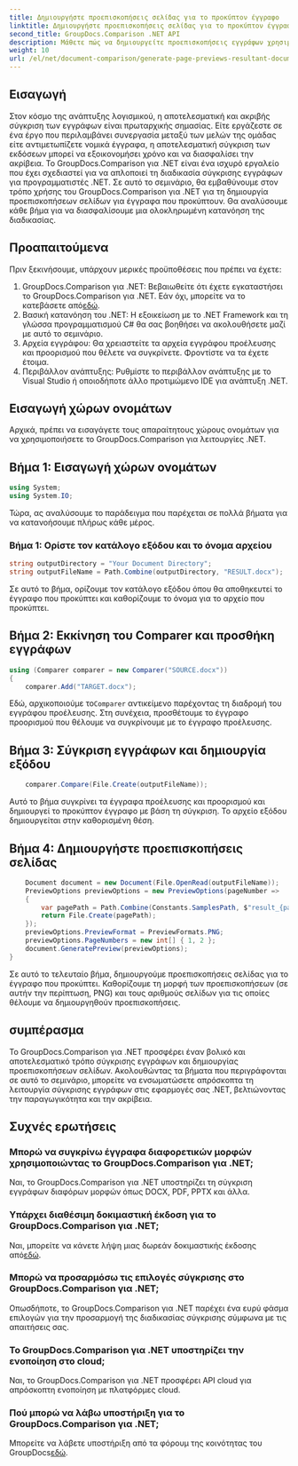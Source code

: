 ```yaml
---
title: Δημιουργήστε προεπισκοπήσεις σελίδας για το προκύπτον έγγραφο
linktitle: Δημιουργήστε προεπισκοπήσεις σελίδας για το προκύπτον έγγραφο
second_title: GroupDocs.Comparison .NET API
description: Μάθετε πώς να δημιουργείτε προεπισκοπήσεις εγγράφων χρησιμοποιώντας το GroupDocs.Comparison για .NET. Συγκρίνετε έγγραφα αποτελεσματικά και με ακρίβεια.
weight: 10
url: /el/net/document-comparison/generate-page-previews-resultant-document/
---
```

## Εισαγωγή
Στον κόσμο της ανάπτυξης λογισμικού, η αποτελεσματική και ακριβής σύγκριση των εγγράφων είναι πρωταρχικής σημασίας. Είτε εργάζεστε σε ένα έργο που περιλαμβάνει συνεργασία μεταξύ των μελών της ομάδας είτε αντιμετωπίζετε νομικά έγγραφα, η αποτελεσματική σύγκριση των εκδόσεων μπορεί να εξοικονομήσει χρόνο και να διασφαλίσει την ακρίβεια. Το GroupDocs.Comparison για .NET είναι ένα ισχυρό εργαλείο που έχει σχεδιαστεί για να απλοποιεί τη διαδικασία σύγκρισης εγγράφων για προγραμματιστές .NET. Σε αυτό το σεμινάριο, θα εμβαθύνουμε στον τρόπο χρήσης του GroupDocs.Comparison για .NET για τη δημιουργία προεπισκοπήσεων σελίδων για έγγραφα που προκύπτουν. Θα αναλύσουμε κάθε βήμα για να διασφαλίσουμε μια ολοκληρωμένη κατανόηση της διαδικασίας.
## Προαπαιτούμενα
Πριν ξεκινήσουμε, υπάρχουν μερικές προϋποθέσεις που πρέπει να έχετε:
1.  GroupDocs.Comparison για .NET: Βεβαιωθείτε ότι έχετε εγκαταστήσει το GroupDocs.Comparison για .NET. Εάν όχι, μπορείτε να το κατεβάσετε από[εδώ](https://releases.groupdocs.com/comparison/net/).
2. Βασική κατανόηση του .NET: Η εξοικείωση με το .NET Framework και τη γλώσσα προγραμματισμού C# θα σας βοηθήσει να ακολουθήσετε μαζί με αυτό το σεμινάριο.
3. Αρχεία εγγράφου: Θα χρειαστείτε τα αρχεία εγγράφου προέλευσης και προορισμού που θέλετε να συγκρίνετε. Φροντίστε να τα έχετε έτοιμα.
4. Περιβάλλον ανάπτυξης: Ρυθμίστε το περιβάλλον ανάπτυξης με το Visual Studio ή οποιοδήποτε άλλο προτιμώμενο IDE για ανάπτυξη .NET.

## Εισαγωγή χώρων ονομάτων
Αρχικά, πρέπει να εισαγάγετε τους απαραίτητους χώρους ονομάτων για να χρησιμοποιήσετε το GroupDocs.Comparison για λειτουργίες .NET.
## Βήμα 1: Εισαγωγή χώρων ονομάτων
```csharp
using System;
using System.IO;
```
Τώρα, ας αναλύσουμε το παράδειγμα που παρέχεται σε πολλά βήματα για να κατανοήσουμε πλήρως κάθε μέρος.
### Βήμα 1: Ορίστε τον κατάλογο εξόδου και το όνομα αρχείου
```csharp
string outputDirectory = "Your Document Directory";
string outputFileName = Path.Combine(outputDirectory, "RESULT.docx");
```
Σε αυτό το βήμα, ορίζουμε τον κατάλογο εξόδου όπου θα αποθηκευτεί το έγγραφο που προκύπτει και καθορίζουμε το όνομα για το αρχείο που προκύπτει.
## Βήμα 2: Εκκίνηση του Comparer και προσθήκη εγγράφων
```csharp
using (Comparer comparer = new Comparer("SOURCE.docx"))
{
    comparer.Add("TARGET.docx");
```
 Εδώ, αρχικοποιούμε το`Comparer` αντικείμενο παρέχοντας τη διαδρομή του εγγράφου προέλευσης. Στη συνέχεια, προσθέτουμε το έγγραφο προορισμού που θέλουμε να συγκρίνουμε με το έγγραφο προέλευσης.
## Βήμα 3: Σύγκριση εγγράφων και δημιουργία εξόδου
```csharp
    comparer.Compare(File.Create(outputFileName));
```
Αυτό το βήμα συγκρίνει τα έγγραφα προέλευσης και προορισμού και δημιουργεί το προκύπτον έγγραφο με βάση τη σύγκριση. Το αρχείο εξόδου δημιουργείται στην καθορισμένη θέση.
## Βήμα 4: Δημιουργήστε προεπισκοπήσεις σελίδας
```csharp
    Document document = new Document(File.OpenRead(outputFileName));
    PreviewOptions previewOptions = new PreviewOptions(pageNumber =>
    {
        var pagePath = Path.Combine(Constants.SamplesPath, $"result_{pageNumber}.png");
        return File.Create(pagePath);
    });
    previewOptions.PreviewFormat = PreviewFormats.PNG;
    previewOptions.PageNumbers = new int[] { 1, 2 };
    document.GeneratePreview(previewOptions);
}
```
Σε αυτό το τελευταίο βήμα, δημιουργούμε προεπισκοπήσεις σελίδας για το έγγραφο που προκύπτει. Καθορίζουμε τη μορφή των προεπισκοπήσεων (σε αυτήν την περίπτωση, PNG) και τους αριθμούς σελίδων για τις οποίες θέλουμε να δημιουργηθούν προεπισκοπήσεις.

## συμπέρασμα
Το GroupDocs.Comparison για .NET προσφέρει έναν βολικό και αποτελεσματικό τρόπο σύγκρισης εγγράφων και δημιουργίας προεπισκοπήσεων σελίδων. Ακολουθώντας τα βήματα που περιγράφονται σε αυτό το σεμινάριο, μπορείτε να ενσωματώσετε απρόσκοπτα τη λειτουργία σύγκρισης εγγράφων στις εφαρμογές σας .NET, βελτιώνοντας την παραγωγικότητα και την ακρίβεια.
## Συχνές ερωτήσεις
### Μπορώ να συγκρίνω έγγραφα διαφορετικών μορφών χρησιμοποιώντας το GroupDocs.Comparison για .NET;
Ναι, το GroupDocs.Comparison για .NET υποστηρίζει τη σύγκριση εγγράφων διαφόρων μορφών όπως DOCX, PDF, PPTX και άλλα.
### Υπάρχει διαθέσιμη δοκιμαστική έκδοση για το GroupDocs.Comparison για .NET;
 Ναι, μπορείτε να κάνετε λήψη μιας δωρεάν δοκιμαστικής έκδοσης από[εδώ](https://releases.groupdocs.com/).
### Μπορώ να προσαρμόσω τις επιλογές σύγκρισης στο GroupDocs.Comparison για .NET;
Οπωσδήποτε, το GroupDocs.Comparison για .NET παρέχει ένα ευρύ φάσμα επιλογών για την προσαρμογή της διαδικασίας σύγκρισης σύμφωνα με τις απαιτήσεις σας.
### Το GroupDocs.Comparison για .NET υποστηρίζει την ενοποίηση στο cloud;
Ναι, το GroupDocs.Comparison για .NET προσφέρει API cloud για απρόσκοπτη ενοποίηση με πλατφόρμες cloud.
### Πού μπορώ να λάβω υποστήριξη για το GroupDocs.Comparison για .NET;
 Μπορείτε να λάβετε υποστήριξη από τα φόρουμ της κοινότητας του GroupDocs[εδώ](https://forum.groupdocs.com/c/comparison/12).